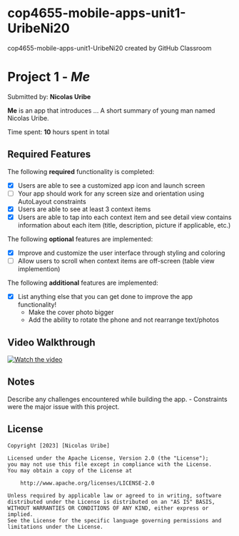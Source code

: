 # cop4655-mobile-apps-unit1-UribeNi20
cop4655-mobile-apps-unit1-UribeNi20 created by GitHub Classroom
# Project 1 - *Me*

Submitted by: **Nicolas Uribe**

**Me** is an app that introduces ... A short summary of young man named Nicolas Uribe. 

Time spent: **10** hours spent in total

## Required Features

The following **required** functionality is completed:

- [X] Users are able to see a customized app icon and launch screen
- [ ] Your app should work for any screen size and orientation using AutoLayout constraints
- [X] Users are able to see at least 3 context items
- [X] Users are able to tap into each context item and see detail view contains information about each item (title, description, picture if applicable, etc.)
 
The following **optional** features are implemented:

- [X] Improve and customize the user interface through styling and coloring
- [ ] Allow users to scroll when context items are off-screen (table view implemention)

The following **additional** features are implemented:

- [X] List anything else that you can get done to improve the app functionality!
  	- Make the cover photo bigger
	- Add the ability to rotate the phone and not rearrange text/photos

## Video Walkthrough

[![Watch the video](https://i.imgur.com/0kb50h0.png)](https://youtu.be/Z1DqsGmzOSs?si=R1RbPq1MniScjJ5c)

## Notes

Describe any challenges encountered while building the app.
	- Constraints were the major issue with this project.

## License

    Copyright [2023] [Nicolas Uribe]

    Licensed under the Apache License, Version 2.0 (the "License");
    you may not use this file except in compliance with the License.
    You may obtain a copy of the License at

        http://www.apache.org/licenses/LICENSE-2.0

    Unless required by applicable law or agreed to in writing, software
    distributed under the License is distributed on an "AS IS" BASIS,
    WITHOUT WARRANTIES OR CONDITIONS OF ANY KIND, either express or implied.
    See the License for the specific language governing permissions and
    limitations under the License.
